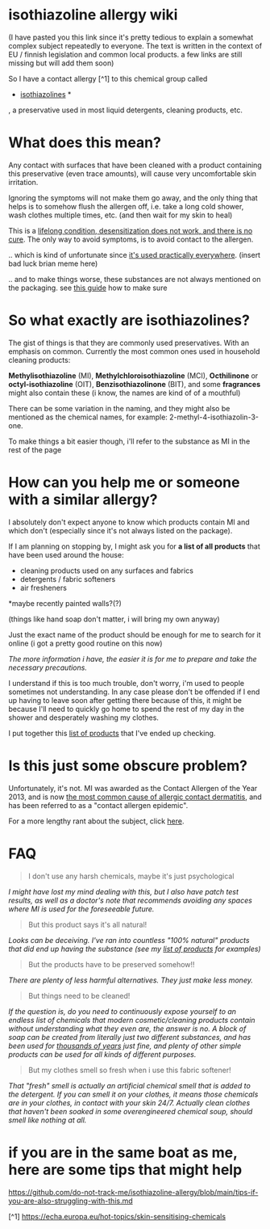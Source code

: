 # isothiazoline allergy wiki

(I have pasted you this link since it's pretty tedious to explain a somewhat complex subject repeatedly to everyone. The text is written in the context of EU / finnish legislation and common local products.  a few links are still missing but will add them soon)

So I have a contact allergy [^1] to this chemical group called

* [isothiazolines](https://en.wikipedia.org/wiki/Isothiazolinone) *

, a preservative used in most liquid detergents, cleaning products, etc.

# What does this mean?

Any contact with surfaces that have been cleaned with a product containing this preservative (even trace amounts), will cause very uncomfortable skin irritation.

Ignoring the symptoms will not make them go away, and the only thing that helps is to somehow flush the allergen off, i.e. take a long cold shower, wash clothes multiple times, etc. (and then wait for my skin to heal)

This is a [lifelong condition, desensitization does not work, and there is no cure](https://echa.europa.eu/hot-topics/skin-sensitising-chemicals). The only way to avoid symptoms, is to avoid contact to the allergen.

.. which is kind of unfortunate since [it's used practically everywhere](https://dermnetnz.org/topics/methylisothiazolinone-allergy). (insert bad luck brian meme here)

.. and to make things worse, these substances are not always mentioned on the packaging. see [this guide](https://github.com/do-not-track-me/isothiazoline-allergy/blob/main/how-to-check-for-mi.md) how to make sure

# So what exactly are isothiazolines?

The gist of things is that they are commonly used preservatives. With an emphasis on common. Currently the most common ones used in household cleaning products:

**Methylisothiazoline** (MI), **Methylchloroisothiazoline** (MCI), **Octhilinone** or **octyl-isothiazoline** (OIT), **Benzisothiazolinone** (BIT), and some **fragrances** might also contain these  (i know, the names are kind of of a mouthful)

There can be some variation in the naming, and they might also be mentioned as the chemical names, for example: 2-methyl-4-isothiazolin-3-one.

To make things a bit easier though, i'll refer to the substance as MI in the rest of the page

# How can you help me or someone with a similar allergy?
I absolutely don't expect anyone to know which products contain MI and which don't (especially since it's not always listed on the package).

If I am planning on stopping by, I might ask you for **a list of all products** that have been used around the house:
- cleaning products used on any surfaces and fabrics
- detergents / fabric softeners
- air fresheners

*maybe recently painted walls?(?)

(things like hand soap don't matter, i will bring my own anyway)

Just the exact name of the product should be enough for me to search for it online (i got a pretty good routine on this now)

*The more information i have, the easier it is for me to prepare and take the necessary precautions.*

I understand if this is too much trouble, don't worry, i'm used to people sometimes not understanding. In any case please don't be offended if I end up having to leave soon after getting there because of this, it might be because I'll need to quickly go home to spend the rest of my day in the shower and desperately washing my clothes.

I put together this [list of products](https://github.com/do-not-track-me/isothiazoline-allergy/blob/main/safe-and-unsafe-products.md) that I've ended up checking.


# Is this just some obscure problem?
Unfortunately, it's not. MI was awarded as the Contact Allergen of the Year 2013, and is now [the most common cause of allergic contact dermatitis](https://www.occderm.asn.au/health-professionals/epidemic-of-allergy-to-preservative-methylisothiazolinone-mi/), and has been referred to as a "contact allergen epidemic".

For a more lengthy rant about the subject, click [here]().

# FAQ

> I don't use any harsh chemicals, maybe it's just psychological

*I might have lost my mind dealing with this, but I also have patch test results, as well as a doctor's note that recommends avoiding any spaces where MI is used for the foreseeable future.*

> But this product says it's all natural!

*Looks can be deceiving. I've ran into countless "100% natural" products that did end up having the substance (see my [list of products](https://github.com/do-not-track-me/isothiazoline-allergy/blob/main/safe-and-unsafe-products.md) for examples)*

> But the products have to be preserved somehow!!

*There are plenty of less harmful alternatives. They just make less money.*

> But things need to be cleaned!

*If the question is, do you need to continuously expose yourself to an endless list of chemicals that modern cosmetic/cleaning products contain without understanding what they even are, the answer is no. A block of soap can be created from literally just two different substances, and has been used for [thousands of years](https://en.wikipedia.org/wiki/Soap#History) just fine, and plenty of other simple products can be used for all kinds of different purposes.*

> But my clothes smell so fresh when i use this fabric softener!

*That "fresh" smell is actually an artificial chemical smell that is added to the detergent. If you can smell it on your clothes, it means those chemicals are in your clothes, in contact with your skin 24/7. Actually clean clothes that haven't been soaked in some overengineered chemical soup, should smell like nothing at all.*


# if you are in the same boat as me, here are some tips that might help

https://github.com/do-not-track-me/isothiazoline-allergy/blob/main/tips-if-you-are-also-struggling-with-this.md


[^1] https://echa.europa.eu/hot-topics/skin-sensitising-chemicals
